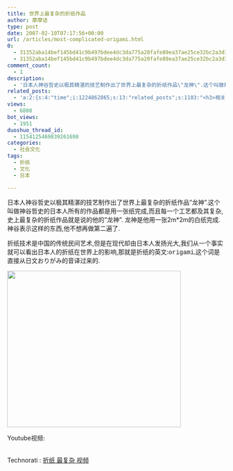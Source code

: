```yaml
---
title: 世界上最复杂的折纸作品
author: 摩摩诘
type: post
date: 2007-02-10T07:17:56+00:00
url: /articles/most-complicated-origami.html
0:
  - 31352aba14bef145bd41c9b497bdee4dc3da775a20fafe89ea37ae25ce32bc2a3d30ab936790f3051cc0992994b61d9e
  - 31352aba14bef145bd41c9b497bdee4dc3da775a20fafe89ea37ae25ce32bc2a3d30ab936790f3051cc0992994b61d9e
comment_count:
  - 1
description:
  - '日本人神谷哲史以极其精湛的技艺制作出了世界上最复杂的折纸作品\"龙神\".这个叫做神谷哲史的日本人所有的作品都是用一张纸完成,而且每一个工艺都及其复杂,史上最复杂的折纸作品就是说的他的\"龙神\". 龙神是他用一张2m*2m的白纸完成.神谷表示这样的东西,他不想再做第二遍了.'
related_posts:
  - 'a:2:{s:4:"time";i:1224862865;s:13:"related_posts";s:1103:"<h3>相关日志</h3><ul class="related_post"><li><a href="http://www.digglife.cn/articles/funny-coincidence-japan.html" title="照片中有趣的巧合之日本篇">照片中有趣的巧合之日本篇</a></li><li><a href="http://www.digglife.cn/articles/geeky-tattoos.html" title="酷酷的奇客纹身">酷酷的奇客纹身</a></li><li><a href="http://www.digglife.cn/articles/horikitamaki.html" title="堀北真希出演「雷顿教授与恶魔之箱」配音">堀北真希出演「雷顿教授与恶魔之箱」配音</a></li><li><a href="http://www.digglife.cn/articles/blogbrilliant-dream.html" title="据传世界第一博客">据传世界第一博客</a></li><li><a href="http://www.digglife.cn/articles/sanspo.html" title="日本网站之サンスポ(sanspo)">日本网站之サンスポ(sanspo)</a></li><li><a href="http://www.digglife.cn/articles/carton.html" title="疼痛新闻:痛いニュース">疼痛新闻:痛いニュース</a></li><li><a href="http://www.digglife.cn/articles/japans-gigazine.html" title="日本的煎蛋&#8211;Gigazine">日本的煎蛋&#8211;Gigazine</a></li></ul>";}'
views:
  - 6808
bot_views:
  - 1951
duoshuo_thread_id:
  - 1154125469839261698
categories:
  - 社会文化
tags:
  - 折纸
  - 文化
  - 日本

---
```

日本人神谷哲史以极其精湛的技艺制作出了世界上最复杂的折纸作品&#8221;龙神&#8221;.这个叫做神谷哲史的日本人所有的作品都是用一张纸完成,而且每一个工艺都及其复杂,史上最复杂的折纸作品就是说的他的&#8221;龙神&#8221;. 龙神是他用一张2m*2m的白纸完成.神谷表示这样的东西,他不想再做第二遍了.

折纸技术是中国的传统民间艺术,但是在现代却由日本人发扬光大,我们从一个事实就可以看出日本人的折纸在世界上的影响,那就是折纸的英文:<span style="font-family: Impact,Algerian,'Lucida Grand',fantasy;"><span style="font-family: Impact,fantasy;"><span style="font-family: 'Courier New',Courier,monospace;">origami</span>,</span></span>这个词是直接从日文おりがみ的音译过来的.

<img src="https://www.digglife.net/qiniu/8/image/eb7dcdb88fa4b1f22f51958b429c309d.jpg" alt="" width="400" height="360" />

Youtube视频:



<p class="zoundry_bw_tags">
  <!-- Tag links generated by Zoundry Blog Writer. Do not manually edit. http://www.zoundry.com -->
  
  <br /> <span class="ztags"><span class="ztagspace">Technorati</span> : <a class="ztag" rel="tag" href="http://technorati.com/tag/%E6%8A%98%E7%BA%B8%20%E6%9C%80%E5%A4%8D%E6%9D%82%20%E8%A7%86%E9%A2%91">折纸 最复杂 视频</a></span>
</p>
